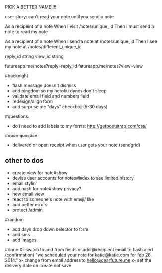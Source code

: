 

PICK A BETTER NAME!!!!


user story: can't read your note until you send a note

As a recipeint of a note
When I visit /notes/unique_id
Then I must send a note to read my note

As a recipient of a note
When I send a note at /notes/unique_id
Then I see my note at /notes/different_unique_id


reply_id string
view_id  string

futureapp.me/notes?reply=reply_id
futureapp.me/notes?view=view




#hacknight
- flash message doesn't dismiss
- add pingdom so my heroku dynos don't sleep
- validate email field and numbers field
- redesign/align form
- add surprise me "days" checkbox (5-30 days)


#questions:
- do i need to add labels to my forms: http://getbootstrap.com/css/


#open question
- delivered or open receipt when user gets your note (sendgrid)


## other to dos
- create view for note#show
- devise user accounts for notes#index to see limited history
- email stylin'
- add hash for note#show privacy? 
- new email view
- react to someone's note with emoji/ like
- add better errors
- protect /admin


#random
- add days drop down selector to form
- add sms
- add images

#done
X- switch to and from fields
x- add @recipient email to flash alert (confirmation) "we scheduled your note for katie@katie.com for  feb 28, 2014."
x- change from email address to hello@dearfuture.me
x- set the delivery date on create not save
